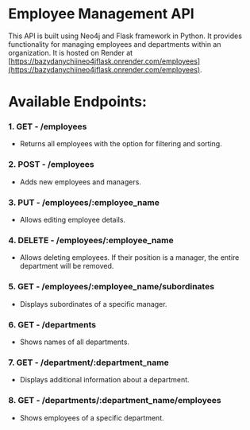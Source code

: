 # Employee Management API

This API is built using Neo4j and Flask framework in Python. It provides functionality for managing employees and departments within an organization.
It is hosted on Render at [https://bazydanychiineo4jflask.onrender.com/employees](https://bazydanychiineo4jflask.onrender.com/employees).

# Available Endpoints:

### 1. **GET - /employees**
   - Returns all employees with the option for filtering and sorting.

### 2. **POST - /employees**
   - Adds new employees and managers.

### 3. **PUT - /employees/:employee_name**
   - Allows editing employee details.

### 4. **DELETE - /employees/:employee_name**
   - Allows deleting employees. If their position is a manager, the entire department will be removed.

### 5. **GET - /employees/:employee_name/subordinates**
   - Displays subordinates of a specific manager.

### 6. **GET - /departments**
   - Shows names of all departments.

### 7. **GET - /department/:department_name**
   - Displays additional information about a department.

### 8. **GET - /departments/:department_name/employees**
   - Shows employees of a specific department.
